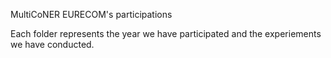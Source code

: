 MultiCoNER EURECOM's participations

Each folder represents the year we have participated and the experiements we have conducted.
